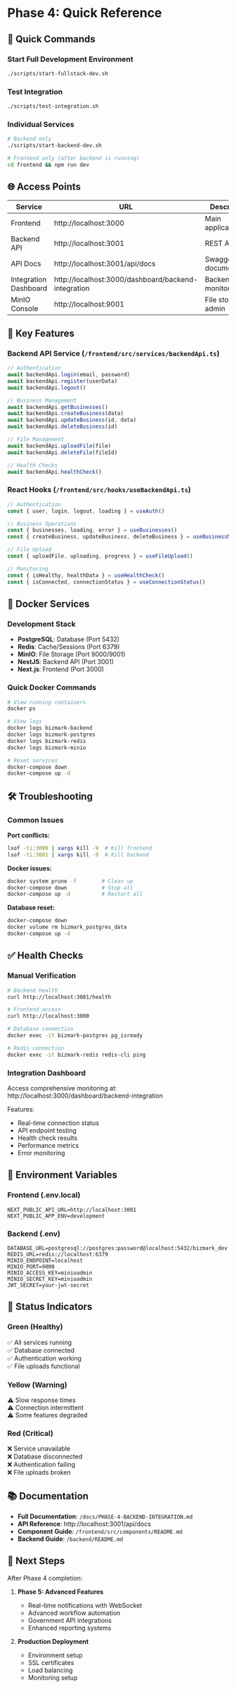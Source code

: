 # Phase 4: Quick Reference

## 🚀 Quick Commands

### Start Full Development Environment
```bash
./scripts/start-fullstack-dev.sh
```

### Test Integration
```bash
./scripts/test-integration.sh
```

### Individual Services
```bash
# Backend only
./scripts/start-backend-dev.sh

# Frontend only (after backend is running)
cd frontend && npm run dev
```

## 🌐 Access Points

| Service | URL | Description |
|---------|-----|-------------|
| Frontend | http://localhost:3000 | Main application |
| Backend API | http://localhost:3001 | REST API |
| API Docs | http://localhost:3001/api/docs | Swagger documentation |
| Integration Dashboard | http://localhost:3000/dashboard/backend-integration | Backend monitoring |
| MinIO Console | http://localhost:9001 | File storage admin |

## 🔧 Key Features

### Backend API Service (`/frontend/src/services/backendApi.ts`)
```typescript
// Authentication
await backendApi.login(email, password)
await backendApi.register(userData)
await backendApi.logout()

// Business Management  
await backendApi.getBusinesses()
await backendApi.createBusiness(data)
await backendApi.updateBusiness(id, data)
await backendApi.deleteBusiness(id)

// File Management
await backendApi.uploadFile(file)
await backendApi.deleteFile(fileId)

// Health Checks
await backendApi.healthCheck()
```

### React Hooks (`/frontend/src/hooks/useBackendApi.ts`)
```typescript
// Authentication
const { user, login, logout, loading } = useAuth()

// Business Operations
const { businesses, loading, error } = useBusinesses()
const { createBusiness, updateBusiness, deleteBusiness } = useBusinessMutations()

// File Upload
const { uploadFile, uploading, progress } = useFileUpload()

// Monitoring
const { isHealthy, healthData } = useHealthCheck()
const { isConnected, connectionStatus } = useConnectionStatus()
```

## 🐳 Docker Services

### Development Stack
- **PostgreSQL**: Database (Port 5432)
- **Redis**: Cache/Sessions (Port 6379)  
- **MinIO**: File Storage (Port 9000/9001)
- **NestJS**: Backend API (Port 3001)
- **Next.js**: Frontend (Port 3000)

### Quick Docker Commands
```bash
# View running containers
docker ps

# View logs
docker logs bizmark-backend
docker logs bizmark-postgres
docker logs bizmark-redis
docker logs bizmark-minio

# Reset services
docker-compose down
docker-compose up -d
```

## 🛠️ Troubleshooting

### Common Issues

**Port conflicts:**
```bash
lsof -ti:3000 | xargs kill -9  # Kill frontend
lsof -ti:3001 | xargs kill -9  # Kill backend
```

**Docker issues:**
```bash
docker system prune -f        # Clean up
docker-compose down           # Stop all
docker-compose up -d          # Restart all
```

**Database reset:**
```bash
docker-compose down
docker volume rm bizmark_postgres_data
docker-compose up -d
```

## ✅ Health Checks

### Manual Verification
```bash
# Backend health
curl http://localhost:3001/health

# Frontend access  
curl http://localhost:3000

# Database connection
docker exec -it bizmark-postgres pg_isready

# Redis connection
docker exec -it bizmark-redis redis-cli ping
```

### Integration Dashboard
Access comprehensive monitoring at:
http://localhost:3000/dashboard/backend-integration

Features:
- Real-time connection status
- API endpoint testing
- Health check results
- Performance metrics
- Error monitoring

## 📝 Environment Variables

### Frontend (.env.local)
```env
NEXT_PUBLIC_API_URL=http://localhost:3001
NEXT_PUBLIC_APP_ENV=development
```

### Backend (.env)
```env
DATABASE_URL=postgresql://postgres:password@localhost:5432/bizmark_dev
REDIS_URL=redis://localhost:6379
MINIO_ENDPOINT=localhost
MINIO_PORT=9000
MINIO_ACCESS_KEY=minioadmin
MINIO_SECRET_KEY=minioadmin
JWT_SECRET=your-jwt-secret
```

## 🚦 Status Indicators

### Green (Healthy)
✅ All services running  
✅ Database connected  
✅ Authentication working  
✅ File uploads functional  

### Yellow (Warning)
⚠️ Slow response times  
⚠️ Connection intermittent  
⚠️ Some features degraded  

### Red (Critical)
❌ Service unavailable  
❌ Database disconnected  
❌ Authentication failing  
❌ File uploads broken  

## 📚 Documentation

- **Full Documentation**: `/docs/PHASE-4-BACKEND-INTEGRATION.md`
- **API Reference**: http://localhost:3001/api/docs
- **Component Guide**: `/frontend/src/components/README.md`
- **Backend Guide**: `/backend/README.md`

## 🔄 Next Steps

After Phase 4 completion:

1. **Phase 5: Advanced Features**
   - Real-time notifications with WebSocket
   - Advanced workflow automation
   - Government API integrations
   - Enhanced reporting systems

2. **Production Deployment**
   - Environment setup
   - SSL certificates
   - Load balancing
   - Monitoring setup
